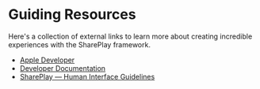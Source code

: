 # Guiding Resources
Here's a collection of external links to learn more about creating incredible experiences with the SharePlay framework.

- [Apple Developer](http://developer.apple.com/shareplay/)
- [Developer Documentation](http://developer.apple.com/documentation/shareplay/)
- [SharePlay — Human Interface Guidelines](https://developer.apple.com/design/human-interface-guidelines/shareplay)